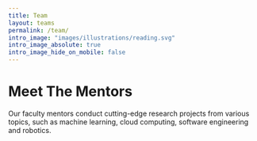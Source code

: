 ```yaml
---
title: Team
layout: teams
permalink: /team/
intro_image: "images/illustrations/reading.svg"
intro_image_absolute: true
intro_image_hide_on_mobile: false
---
```


# Meet The Mentors

Our faculty mentors conduct cutting-edge research projects from various topics, such as machine learning, cloud computing, software engineering and robotics.

